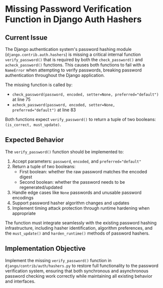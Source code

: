 # Missing Password Verification Function in Django Auth Hashers

## Current Issue

The Django authentication system's password hashing module (`django.contrib.auth.hashers`) is missing a critical internal function `verify_password()` that is required by both the `check_password()` and `acheck_password()` functions. This causes both functions to fail with a `NameError` when attempting to verify passwords, breaking password authentication throughout the Django application.

The missing function is called by:
- `check_password(password, encoded, setter=None, preferred="default")` at line 75
- `acheck_password(password, encoded, setter=None, preferred="default")` at line 83

Both functions expect `verify_password()` to return a tuple of two booleans: `(is_correct, must_update)`.

## Expected Behavior

The `verify_password()` function should be implemented to:

1. Accept parameters: `password`, `encoded`, and `preferred="default"`
2. Return a tuple of two booleans:
   - First boolean: whether the raw password matches the encoded digest
   - Second boolean: whether the password needs to be regenerated/updated
3. Handle edge cases like `None` passwords and unusable password encodings
4. Support password hasher algorithm changes and updates
5. Implement timing attack protection through runtime hardening when appropriate

The function must integrate seamlessly with the existing password hashing infrastructure, including hasher identification, algorithm preferences, and the `must_update()` and `harden_runtime()` methods of password hashers.

## Implementation Objective

Implement the missing `verify_password()` function in `django/contrib/auth/hashers.py` to restore full functionality to the password verification system, ensuring that both synchronous and asynchronous password checking work correctly while maintaining all existing behavior and interfaces.